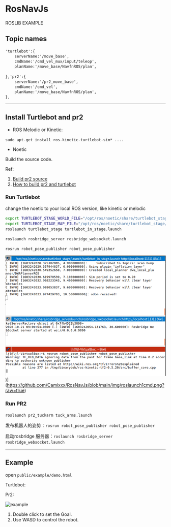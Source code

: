# RosNavJs
ROSLIB EXAMPLE

## Topic names

    'turtlebot':{
        serverName:'/move_base',
        cmdName:'/cmd_vel_mux/input/teleop',
        planName:'/move_base/NavfnROS/plan',

    },'pr2':{
        serverName:'/pr2_move_base',
        cmdName:'/cmd_vel',
        planName:'/move_base/NavfnROS/plan',
    },

---

## Install Turtlebot and pr2

- ROS Melodic or Kinetic:

`sudo apt-get install ros-kinetic-turtlebot-sim* ....`

- Noetic

Build the source code.

Ref: 
1. [Build pr2 source](https://github.com/Camixxx/ROS-Noetic-pr2.git)
2. [How to build pr2 and turtlebot](https://blog.csdn.net/u013013023/article/details/108362417#comments_13527826)


### Run Turtlebot

change the noetic to your local ROS version, like kinetic or melodic

```bash
export TURTLEBOT_STAGE_WORLD_FILE="/opt/ros/noetic/share/turtlebot_stage/maps/stage/maze.world"
export TURTLEBOT_STAGE_MAP_FILE="/opt/ros/noetic/share/turtlebot_stage/maps/maze.yaml"
roslaunch turtlebot_stage turtlebot_in_stage.launch
```

`roslaunch rosbridge_server rosbridge_websocket.launch `

`rosrun robot_pose_publisher robot_pose_publisher`

![turtlebot](https://github.com/Camixxx/RosNavJs/blob/main/img/roslaunch1cmd.png?raw=true))](https://github.com/Camixxx/RosNavJs/blob/main/img/roslaunch1cmd.png?raw=true)

### Run PR2

`roslaunch pr2_tuckarm tuck_arms.launch`

发布机器人的姿势：`rosrun robot_pose_publisher robot_pose_publisher`

启动rosbridge 服务器：`roslaunch rosbridge_server rosbridge_websocket.launch`


---

## Example

open `public/example/demo.html`

Turtlebot:

<script src="../src/index.js"></script>

Pr2:

<script src="../src/index_pr2.js"></script>

![example]([http:...](https://img-blog.csdnimg.cn/20200908154040341.png?x-oss-process=image/watermark,type_ZmFuZ3poZW5naGVpdGk,shadow_10,text_aHR0cHM6Ly9ibG9nLmNzZG4ubmV0L3UwMTMwMTMwMjM=,size_16,color_FFFFFF,t_70#pic_center))


1. Double click to set the Goal.
2. Use WASD to control the robot.